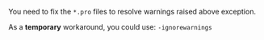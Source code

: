 You need to fix the `*.pro` files to resolve warnings raised above exception.

As a **temporary** workaround, you could use: `-ignorewarnings`
